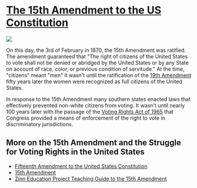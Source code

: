 # [The 15th Amendment to the US Constitution](https://constitution.congress.gov/constitution/amendment-15/)

![](https://ids.si.edu/ids/deliveryService?id=NMAH-2011-04418)

On this day, the 3rd of February in 1870, the 15th Amendment was ratified. The amendment guaranteed that "The right of citizens of the United States to vote shall not be denied or abridged by the United States or by any State on account of race, color, or previous condition of servitude." At the time, "citizens" meant "men" it wasn't until the ratification of the [19th Amendment](https://en.wikipedia.org/wiki/Nineteenth_Amendment_to_the_United_States_Constitution) fifty years later the women were recognized as full citizens of the United States.

In response to the 15th Amendment many southern states enacted laws that effectively prevented non-white citizens from voting. It wasn't until nearly 100 years later with the passage of the [Voting Rights Act of 1965](https://en.wikipedia.org/wiki/Voting_Rights_Act_of_1965) that Congress provided a means of enforcement of the right to vote in discriminatory jurisdictions.

## More on the 15th Amendment and the Struggle for Voting Rights in the United States

* [Fifteenth Amendment to the United States Constitution](https://en.wikipedia.org/wiki/Fifteenth_Amendment_to_the_United_States_Constitution)
* [15th Amendment](https://www.history.com/topics/black-history/fifteenth-amendment)
* [Zinn Education Project Teaching Guide to the 15th Amendment](https://www.zinnedproject.org/materials/teach-the-15-amendment)
